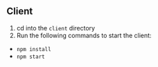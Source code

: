 
## Client

1. cd into the `client` directory
2. Run the following commands to start the client:
- `npm install`
- `npm start`
